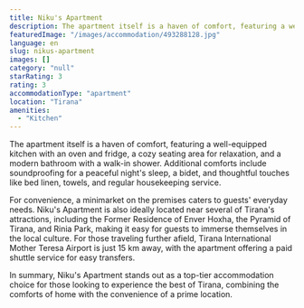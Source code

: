 ```yaml
---
title: Niku's Apartment
description: The apartment itself is a haven of comfort, featuring a well-equipped kitchen with an oven and fridge, a cozy seating area for relaxation, and a modern bathroom
featuredImage: "/images/accommodation/493288128.jpg"
language: en
slug: nikus-apartment
images: []
category: "null"
starRating: 3
rating: 3
accommodationType: "apartment"
location: "Tirana"
amenities:
  - "Kitchen"
---
```


The apartment itself is a haven of comfort, featuring a well-equipped kitchen with an oven and fridge, a cozy seating area for relaxation, and a modern bathroom with a walk-in shower. Additional comforts include soundproofing for a peaceful night's sleep, a bidet, and thoughtful touches like bed linen, towels, and regular housekeeping service.

For convenience, a minimarket on the premises caters to guests' everyday needs. Niku's Apartment is also ideally located near several of Tirana's attractions, including the Former Residence of Enver Hoxha, the Pyramid of Tirana, and Rinia Park, making it easy for guests to immerse themselves in the local culture. For those traveling further afield, Tirana International Mother Teresa Airport is just 15 km away, with the apartment offering a paid shuttle service for easy transfers.

In summary, Niku's Apartment stands out as a top-tier accommodation choice for those looking to experience the best of Tirana, combining the comforts of home with the convenience of a prime location.

